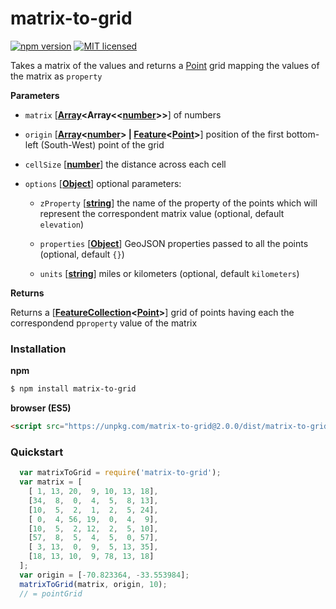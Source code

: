# matrix-to-grid
<!-- [![Build Status](https://travis-ci.org/stebogit/matrix-to-grid.svg?branch=master)](https://travis-ci.org/stebogit/matrix-to-grid) -->
[![npm version](https://badge.fury.io/js/matrix-to-grid.svg)](https://badge.fury.io/js/matrix-to-grid)
[![MIT licensed](https://img.shields.io/badge/license-MIT-blue.svg)](https://github.com/stebogit/matrix-to-grid/blob/master/LICENSE)

Takes a matrix of the values and returns a [Point](http://geojson.org/geojson-spec.html#point) grid mapping the values of the matrix as `property`

**Parameters**

- `matrix` \[**[Array](https://developer.mozilla.org/en-US/docs/Web/JavaScript/Reference/Global_Objects/Array)<Array<<[number](https://developer.mozilla.org/en-US/docs/Web/JavaScript/Reference/Global_Objects/Number)>>**] of numbers

- `origin` \[**[Array](https://developer.mozilla.org/en-US/docs/Web/JavaScript/Reference/Global_Objects/Array)&lt;[number](https://developer.mozilla.org/en-US/docs/Web/JavaScript/Reference/Global_Objects/Number)> | [Feature](http://geojson.org/geojson-spec.html#feature-objects)&lt;[Point](http://geojson.org/geojson-spec.html#point)>**] position of the first bottom-left (South-West) point of the grid

-   `cellSize` \[**[number](https://developer.mozilla.org/en-US/docs/Web/JavaScript/Reference/Global_Objects/Number)**] the distance across each cell

- `options` \[**[Object](https://developer.mozilla.org/en-US/docs/Web/JavaScript/Reference/Global_Objects/Object)**] optional parameters:

    - `zProperty` \[**[string](https://developer.mozilla.org/en-US/docs/Web/JavaScript/Reference/Global_Objects/String)**] the name of the property of the points which will represent the correspondent matrix value (optional, default `elevation`)
    
    - `properties` \[**[Object](https://developer.mozilla.org/en-US/docs/Web/JavaScript/Reference/Global_Objects/Object)**] GeoJSON properties passed to all the points (optional, default `{}`)
    
    - `units` \[**[string](https://developer.mozilla.org/en-US/docs/Web/JavaScript/Reference/Global_Objects/String)**] miles or kilometers (optional, default `kilometers`)

**Returns**

Returns a \[**[FeatureCollection](http://geojson.org/geojson-spec.html#feature-collection-objects)&lt;[Point](http://geojson.org/geojson-spec.html#point)>**] grid of points having each the correspondend p`property` value of the matrix


### Installation

**npm**

```sh
$ npm install matrix-to-grid
```

**browser (ES5)**

```html
<script src="https://unpkg.com/matrix-to-grid@2.0.0/dist/matrix-to-grid.min.js"></script>
```

### Quickstart

```javascript
  var matrixToGrid = require('matrix-to-grid');
  var matrix = [
    [ 1, 13, 20,  9, 10, 13, 18],
    [34,  8,  0,  4,  5,  8, 13],
    [10,  5,  2,  1,  2,  5, 24],
    [ 0,  4, 56, 19,  0,  4,  9],
    [10,  5,  2, 12,  2,  5, 10],
    [57,  8,  5,  4,  5,  0, 57],
    [ 3, 13,  0,  9,  5, 13, 35],
    [18, 13, 10,  9, 78, 13, 18]
  ];
  var origin = [-70.823364, -33.553984];
  matrixToGrid(matrix, origin, 10);
  // = pointGrid
```

